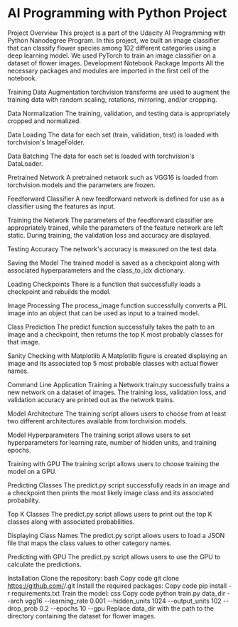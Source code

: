 # AI Programming with Python Project

Project Overview
This project is a part of the Udacity AI Programming with Python Nanodegree Program. In this project, we built an image classifier that can classify flower species among 102 different categories using a deep learning model. We used PyTorch to train an image classifier on a dataset of flower images.
Development Notebook
Package Imports
All the necessary packages and modules are imported in the first cell of the notebook.

Training Data Augmentation
torchvision transforms are used to augment the training data with random scaling, rotations, mirroring, and/or cropping.

Data Normalization
The training, validation, and testing data is appropriately cropped and normalized.

Data Loading
The data for each set (train, validation, test) is loaded with torchvision's ImageFolder.

Data Batching
The data for each set is loaded with torchvision's DataLoader.

Pretrained Network
A pretrained network such as VGG16 is loaded from torchvision.models and the parameters are frozen.

Feedforward Classifier
A new feedforward network is defined for use as a classifier using the features as input.

Training the Network
The parameters of the feedforward classifier are appropriately trained, while the parameters of the feature network are left static. During training, the validation loss and accuracy are displayed.

Testing Accuracy
The network's accuracy is measured on the test data.

Saving the Model
The trained model is saved as a checkpoint along with associated hyperparameters and the class_to_idx dictionary.

Loading Checkpoints
There is a function that successfully loads a checkpoint and rebuilds the model.

Image Processing
The process_image function successfully converts a PIL image into an object that can be used as input to a trained model.

Class Prediction
The predict function successfully takes the path to an image and a checkpoint, then returns the top K most probably classes for that image.

Sanity Checking with Matplotlib
A Matplotlib figure is created displaying an image and its associated top 5 most probable classes with actual flower names.

Command Line Application
Training a Network
train.py successfully trains a new network on a dataset of images. The training loss, validation loss, and validation accuracy are printed out as the network trains.

Model Architecture
The training script allows users to choose from at least two different architectures available from torchvision.models.

Model Hyperparameters
The training script allows users to set hyperparameters for learning rate, number of hidden units, and training epochs.

Training with GPU
The training script allows users to choose training the model on a GPU.

Predicting Classes
The predict.py script successfully reads in an image and a checkpoint then prints the most likely image class and its associated probability.

Top K Classes
The predict.py script allows users to print out the top K classes along with associated probabilities.

Displaying Class Names
The predict.py script allows users to load a JSON file that maps the class values to other category names.

Predicting with GPU
The predict.py script allows users to use the GPU to calculate the predictions.

Installation
Clone the repository:
bash
Copy code
git clone https://github.com/<username>/<repository>.git
Install the required packages:
Copy code
pip install -r requirements.txt
Train the model:
css
Copy code
python train.py data_dir --arch vgg16 --learning_rate 0.001 --hidden_units 1024 --output_units 102 --drop_prob 0.2 --epochs 10 --gpu
Replace data_dir with the path to the directory containing the dataset for flower images.


